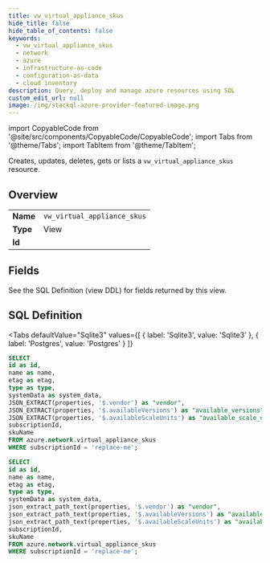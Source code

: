 ```yaml
--- 
title: vw_virtual_appliance_skus
hide_title: false
hide_table_of_contents: false
keywords:
  - vw_virtual_appliance_skus
  - network
  - azure
  - infrastructure-as-code
  - configuration-as-data
  - cloud inventory
description: Query, deploy and manage azure resources using SQL
custom_edit_url: null
image: /img/stackql-azure-provider-featured-image.png
---
```


import CopyableCode from '@site/src/components/CopyableCode/CopyableCode';
import Tabs from '@theme/Tabs';
import TabItem from '@theme/TabItem';

Creates, updates, deletes, gets or lists a <code>vw_virtual_appliance_skus</code> resource.

## Overview
<table><tbody>
<tr><td><b>Name</b></td><td><code>vw_virtual_appliance_skus</code></td></tr>
<tr><td><b>Type</b></td><td>View</td></tr>
<tr><td><b>Id</b></td><td><CopyableCode code="azure.network.vw_virtual_appliance_skus" /></td></tr>
</tbody></table>

## Fields

See the SQL Definition (view DDL) for fields returned by this view.

## SQL Definition

<Tabs
defaultValue="Sqlite3"
values={[
{ label: 'Sqlite3', value: 'Sqlite3' },
{ label: 'Postgres', value: 'Postgres' }
]}
>
<TabItem value="Sqlite3">

```sql
SELECT
id as id,
name as name,
etag as etag,
type as type,
systemData as system_data,
JSON_EXTRACT(properties, '$.vendor') as "vendor",
JSON_EXTRACT(properties, '$.availableVersions') as "available_versions",
JSON_EXTRACT(properties, '$.availableScaleUnits') as "available_scale_units",
subscriptionId,
skuName
FROM azure.network.virtual_appliance_skus
WHERE subscriptionId = 'replace-me';
```

</TabItem>
<TabItem value="Postgres">

```sql
SELECT
id as id,
name as name,
etag as etag,
type as type,
systemData as system_data,
json_extract_path_text(properties, '$.vendor') as "vendor",
json_extract_path_text(properties, '$.availableVersions') as "available_versions",
json_extract_path_text(properties, '$.availableScaleUnits') as "available_scale_units",
subscriptionId,
skuName
FROM azure.network.virtual_appliance_skus
WHERE subscriptionId = 'replace-me';
```

</TabItem>
</Tabs>
